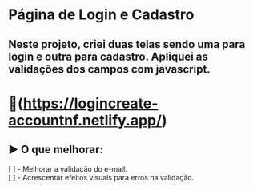# Página de Login e Cadastro

## Neste projeto, criei duas telas sendo uma para login e outra para cadastro. Apliquei as validações dos campos com javascript. 

# :link:(https://logincreate-accountnf.netlify.app/)

## :arrow_forward: O que melhorar:

[ ] - Melhorar a validação do e-mail.  
[ ] - Acrescentar efeitos visuais para erros na validação.
